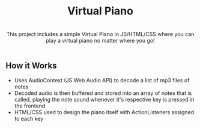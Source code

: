 <h1 align= "center">Virtual Piano</h1>
<br>
<div align="center">
  This project includes a simple Virtual Piano in JS/HTML/CSS where you can play a virtual piano no matter where you go!
</div>
<br>

## How it Works
- Uses AudioContext (JS Web Audio API) to decode a list of mp3 files of notes
- Decoded audio is then buffered and stored into an array of notes that is called, playing the note sound whenever it's respective key is pressed in the frontend
- HTML/CSS used to design the piano itself with ActionListeners assigned to each key

